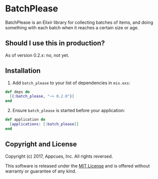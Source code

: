 # BatchPlease

BatchPlease is an Elixir library for collecting batches of items,
and doing something with each batch when it reaches a certain size
or age.

## Should I use this in production?

As of version 0.2.x: no, not yet.

## Installation

1. Add `batch_please` to your list of dependencies in `mix.exs`:

  ```elixir
  def deps do
    [{:batch_please, "~> 0.2.0"}]
  end
  ```

2. Ensure `batch_please` is started before your application:

  ```elixir
  def application do
    [applications: [:batch_please]]
  end
  ```

## Copyright and License

Copyright (c) 2017, Appcues, Inc.  All rights reversed.

This software is released under the
[MIT License](https://opensource.org/licenses/MIT)
and is offered without warranty or guarantee of any kind.

